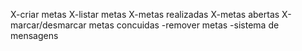 X-criar metas
X-listar metas
    X-metas realizadas
    X-metas abertas
X-marcar/desmarcar metas concuidas
-remover metas
-sistema de mensagens
